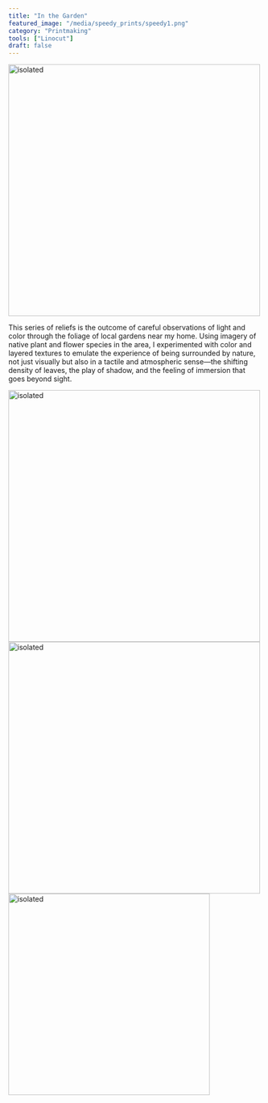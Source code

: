 ```yaml
---
title: "In the Garden"
featured_image: "/media/speedy_prints/speedy1.png"
category: "Printmaking"
tools: ["Linocut"]
draft: false
---
```


<img src="/media/speedy_prints/speedy7.JPG" alt="isolated" width="500"/>

This series of reliefs is the outcome of careful observations of light and color through the foliage of local gardens near my home. Using imagery of native plant and flower species in the area, I experimented with color and layered textures to emulate the experience of being surrounded by nature, not just visually but also in a tactile and atmospheric sense—the shifting density of leaves, the play of shadow, and the feeling of immersion that goes beyond sight.

<img src="/media/speedy_prints/speedy2.JPG" alt="isolated" width="500"/>
<img src="/media/speedy_prints/speedy6.JPG" alt="isolated" width="500"/>
<img src="/media/speedy_prints/speedy8.JPG" alt="isolated" width="400"/>
